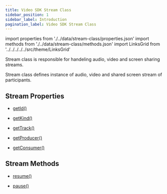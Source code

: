 ```yaml
---
title: Video SDK Stream Class
sidebar_position: 1
sidebar_label: Introduction
pagination_label: Video SDK Stream Class
---
```


<div id="tailwind" class="sdk-api-ref">

import properties from './../data/stream-class/properties.json'
import methods from './../data/stream-class/methods.json'
import LinksGrid from '../../../../../src/theme/LinksGrid'

Stream class is responsible for handeling audio, video and screen sharing streams.

Stream class defines instance of audio, video and shared screen stream of participants.

## Stream Properties

<div class="links-grid">

<div>

- [getId()](./properties#getId)

</div>
<div>

- [getKind()](./properties#getKind)

</div>
<div>

- [getTrack()](./properties#getTrack)

</div>
<div>

- [getProducer()](./properties#getProducer)

</div>

<div>

- [getConsumer()](./properties#getConsumer)

</div>

</div>

## Stream Methods

<div class="links-grid">

<div>

- [resume()](./methods#resume)

</div>
<div>

- [pause()](./methods#pause)

</div>

</div>

</div>